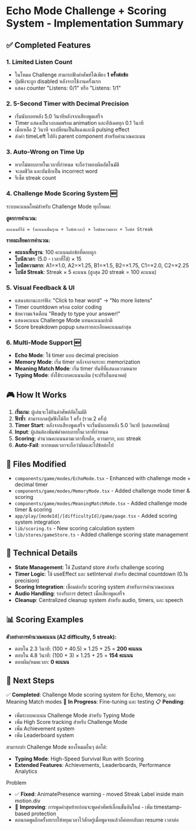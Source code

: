 # Echo Mode Challenge + Scoring System - Implementation Summary

## ✅ Completed Features

### 1. **Limited Listen Count**
- ในโหมด Challenge สามารถฟังคำศัพท์ได้เพียง **1 ครั้งต่อข้อ**
- ปุ่มฟังจะถูก disabled หลังจากใช้งานครั้งแรก
- แสดง counter "Listens: 0/1" หรือ "Listens: 1/1"

### 2. **5-Second Timer with Decimal Precision**
- เริ่มนับถอยหลัง 5.0 วินาทีหลังจากเสียงพูดเสร็จ
- Timer แสดงเป็นวงกลมพร้อม animation และอัปเดตทุก 0.1 วินาที
- เมื่อเหลือ 2 วินาที จะเปลี่ยนเป็นสีแดงและมี pulsing effect
- ส่งค่า timeLeft ไปยัง parent component สำหรับคำนวณคะแนน

### 3. **Auto-Wrong on Time Up**
- หากไม่ตอบภายในเวลาที่กำหนด จะถือว่าตอบผิดอัตโนมัติ
- จะลดชีวิต และบันทึกเป็น incorrect word
- รีเซ็ต streak count

### 4. **Challenge Mode Scoring System** 🆕
ระบบคะแนนใหม่สำหรับ Challenge Mode ทุกโหมด:

**สูตรการคำนวณ:**
```
คะแนนที่ได้ = (คะแนนพื้นฐาน + โบนัสเวลา) × โบนัสความยาก + โบนัส Streak
```

**รายละเอียดการคำนวณ:**
- **คะแนนพื้นฐาน**: 100 คะแนนต่อข้อที่ตอบถูก
- **โบนัสเวลา**: (5.0 - เวลาที่ใช้) × 15
- **โบนัสความยาก**: A1=×1.0, A2=×1.25, B1=×1.5, B2=×1.75, C1=×2.0, C2=×2.25
- **โบนัส Streak**: Streak × 5 คะแนน (สูงสุด 20 streak = 100 คะแนน)

### 5. **Visual Feedback & UI**
- แสดงสถานะการฟัง: "Click to hear word" → "No more listens"
- Timer countdown พร้อม color coding
- ข้อความแจ้งเตือน "Ready to type your answer!"
- แสดงคะแนน Challenge Mode แทนคะแนนปกติ
- Score breakdown popup แสดงรายละเอียดคะแนนล่าสุด

### 6. **Multi-Mode Support** 🆕
- **Echo Mode**: ใช้ timer แบบ decimal precision
- **Memory Mode**: เริ่ม timer หลังจากจบระยะ memorization
- **Meaning Match Mode**: เริ่ม timer ทันทีที่แสดงความหมาย
- **Typing Mode**: ยังใช้ระบบคะแนนเดิม (จะปรับในอนาคต)

## 🎮 How It Works

1. **เริ่มเกม**: ผู้เล่นจะได้ยินคำศัพท์อัตโนมัติ
2. **ฟังซ้ำ**: สามารถกดปุ่มฟังได้อีก 1 ครั้ง (รวม 2 ครั้ง)
3. **Timer Start**: หลังจากเสียงพูดเสร็จ จะเริ่มนับถอยหลัง 5.0 วินาที (แสดงทศนิยม)
4. **Input**: ผู้เล่นต้องพิมพ์คำตอบภายในเวลาที่กำหนด
5. **Scoring**: คำนวณคะแนนตามเวลาที่เหลือ, ความยาก, และ streak
6. **Auto-Fail**: หากหมดเวลาจะถือว่าผิดและไปข้อต่อไป

## 📁 Files Modified

- `components/game/modes/EchoMode.tsx` - Enhanced with challenge mode + decimal timer
- `components/game/modes/MemoryMode.tsx` - Added challenge mode timer & scoring
- `components/game/modes/MeaningMatchMode.tsx` - Added challenge mode timer & scoring
- `app/play/[modeId]/[difficultyId]/game/page.tsx` - Added scoring system integration
- `lib/scoring.ts` - New scoring calculation system
- `lib/stores/gameStore.ts` - Added challenge scoring state management

## 🔧 Technical Details

- **State Management**: ใช้ Zustand store สำหรับ challenge scoring
- **Timer Logic**: ใช้ useEffect และ setInterval สำหรับ decimal countdown (0.1s precision)
- **Scoring Integration**: เชื่อมต่อกับ scoring system สำหรับการคำนวณคะแนน
- **Audio Handling**: รองรับการ detect เมื่อเสียงพูดเสร็จ
- **Cleanup**: Centralized cleanup system สำหรับ audio, timers, และ speech

## 📊 Scoring Examples

**ตัวอย่างการคำนวณคะแนน (A2 difficulty, 5 streak):**
- ตอบใน 2.3 วินาที: (100 + 40.5) × 1.25 + 25 = **200 คะแนน**
- ตอบใน 4.8 วินาที: (100 + 3) × 1.25 + 25 = **154 คะแนน**
- ตอบผิด/หมดเวลา: **0 คะแนน**

## 🎯 Next Steps

✅ **Completed**: Challenge Mode scoring system for Echo, Memory, และ Meaning Match modes
🔄 **In Progress**: Fine-tuning และ testing
📋 **Pending**:
- เพิ่มระบบคะแนน Challenge Mode สำหรับ Typing Mode
- เพิ่ม High Score tracking สำหรับ Challenge Mode
- เพิ่ม Achievement system
- เพิ่ม Leaderboard system

สามารถทำ Challenge Mode ของโหมดอื่นๆ ต่อได้:
- **Typing Mode**: High-Speed Survival Run with Scoring
- **Extended Features**: Achievements, Leaderboards, Performance Analytics



Problem
- ✅ **Fixed**: AnimatePresence warning - moved Streak Label inside main motion.div
- 🔄 **Improving**: การพูดคำสุดท้ายก่อนจะพูดคำศัพท์เลื่อนขั้นอันใหม่ - เพิ่ม timestamp-based protection
- ตอนกดพูดอีกครั้งอยากให้หยุดเวลาไว้สักครู่เมื่อพูดจบแล้วก็ค่อยกลับมา resume เวลาต่อ

